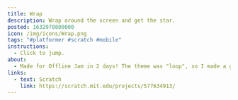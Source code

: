 ```yaml
---
title: Wrap
description: Wrap around the screen and get the star.
posted: 1632970800000
icon: /img/icons/Wrap.png
tags: "#platformer #scratch #mobile"
instructions:
  - Click to jump.
about:
  - Made for Offline Jam in 2 days! The theme was "loop", so I made a game where you can loop from one side of the screen to the other.
links:
  - text: Scratch
    link: https://scratch.mit.edu/projects/577634913/
---
```

<scratch url="https://scratch.mit.edu/projects/577634913/"></scratch>